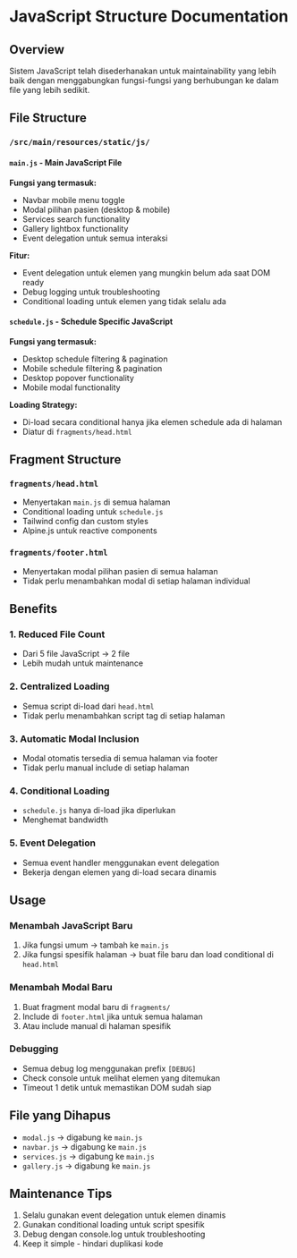 # JavaScript Structure Documentation

## Overview

Sistem JavaScript telah disederhanakan untuk maintainability yang lebih baik dengan menggabungkan fungsi-fungsi yang berhubungan ke dalam file yang lebih sedikit.

## File Structure

### `/src/main/resources/static/js/`

#### `main.js` - Main JavaScript File

**Fungsi yang termasuk:**

- Navbar mobile menu toggle
- Modal pilihan pasien (desktop & mobile)
- Services search functionality
- Gallery lightbox functionality
- Event delegation untuk semua interaksi

**Fitur:**

- Event delegation untuk elemen yang mungkin belum ada saat DOM ready
- Debug logging untuk troubleshooting
- Conditional loading untuk elemen yang tidak selalu ada

#### `schedule.js` - Schedule Specific JavaScript

**Fungsi yang termasuk:**

- Desktop schedule filtering & pagination
- Mobile schedule filtering & pagination
- Desktop popover functionality
- Mobile modal functionality

**Loading Strategy:**

- Di-load secara conditional hanya jika elemen schedule ada di halaman
- Diatur di `fragments/head.html`

## Fragment Structure

### `fragments/head.html`

- Menyertakan `main.js` di semua halaman
- Conditional loading untuk `schedule.js`
- Tailwind config dan custom styles
- Alpine.js untuk reactive components

### `fragments/footer.html`

- Menyertakan modal pilihan pasien di semua halaman
- Tidak perlu menambahkan modal di setiap halaman individual

## Benefits

### 1. **Reduced File Count**

- Dari 5 file JavaScript → 2 file
- Lebih mudah untuk maintenance

### 2. **Centralized Loading**

- Semua script di-load dari `head.html`
- Tidak perlu menambahkan script tag di setiap halaman

### 3. **Automatic Modal Inclusion**

- Modal otomatis tersedia di semua halaman via footer
- Tidak perlu manual include di setiap halaman

### 4. **Conditional Loading**

- `schedule.js` hanya di-load jika diperlukan
- Menghemat bandwidth

### 5. **Event Delegation**

- Semua event handler menggunakan event delegation
- Bekerja dengan elemen yang di-load secara dinamis

## Usage

### Menambah JavaScript Baru

1. Jika fungsi umum → tambah ke `main.js`
2. Jika fungsi spesifik halaman → buat file baru dan load conditional di `head.html`

### Menambah Modal Baru

1. Buat fragment modal baru di `fragments/`
2. Include di `footer.html` jika untuk semua halaman
3. Atau include manual di halaman spesifik

### Debugging

- Semua debug log menggunakan prefix `[DEBUG]`
- Check console untuk melihat elemen yang ditemukan
- Timeout 1 detik untuk memastikan DOM sudah siap

## File yang Dihapus

- `modal.js` → digabung ke `main.js`
- `navbar.js` → digabung ke `main.js`
- `services.js` → digabung ke `main.js`
- `gallery.js` → digabung ke `main.js`

## Maintenance Tips

1. Selalu gunakan event delegation untuk elemen dinamis
2. Gunakan conditional loading untuk script spesifik
3. Debug dengan console.log untuk troubleshooting
4. Keep it simple - hindari duplikasi kode

